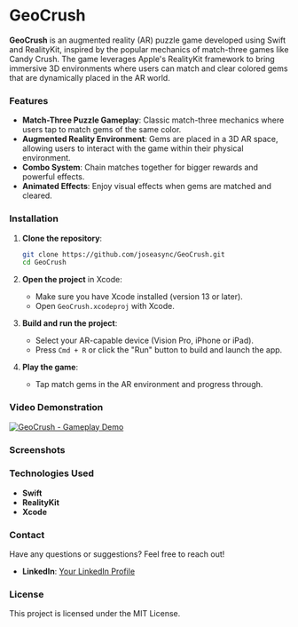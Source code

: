 # GeoCrush

**GeoCrush** is an augmented reality (AR) puzzle game developed using Swift and RealityKit, inspired by the popular mechanics of match-three games like Candy Crush. The game leverages Apple's RealityKit framework to bring immersive 3D environments where users can match and clear colored gems that are dynamically placed in the AR world.

### Features

- **Match-Three Puzzle Gameplay**: Classic match-three mechanics where users tap to match gems of the same color.
- **Augmented Reality Environment**: Gems are placed in a 3D AR space, allowing users to interact with the game within their physical environment.
- **Combo System**: Chain matches together for bigger rewards and powerful effects.
- **Animated Effects**: Enjoy visual effects when gems are matched and cleared.

### Installation

1. **Clone the repository**:
   ```bash
   git clone https://github.com/joseasync/GeoCrush.git
   cd GeoCrush
   ```

2. **Open the project** in Xcode:
   - Make sure you have Xcode installed (version 13 or later).
   - Open `GeoCrush.xcodeproj` with Xcode.

3. **Build and run the project**:
   - Select your AR-capable device (Vision Pro, iPhone or iPad).
   - Press `Cmd + R` or click the "Run" button to build and launch the app.

4. **Play the game**:
   - Tap match gems in the AR environment and progress through.

### Video Demonstration

[![GeoCrush - Gameplay Demo](https://github.com/user-attachments/assets/c38f5f64-4035-4a65-a0be-96870b39fdd4)](https://youtu.be/niv5-fBG4tU?si=ZU1lZzSa59e70Sha)

### Screenshots


### Technologies Used

- **Swift**
- **RealityKit**
- **Xcode**

### Contact

Have any questions or suggestions? Feel free to reach out!

- **LinkedIn**: [Your LinkedIn Profile](https://www.linkedin.com/in/josepontocruz/)

### License

This project is licensed under the MIT License.